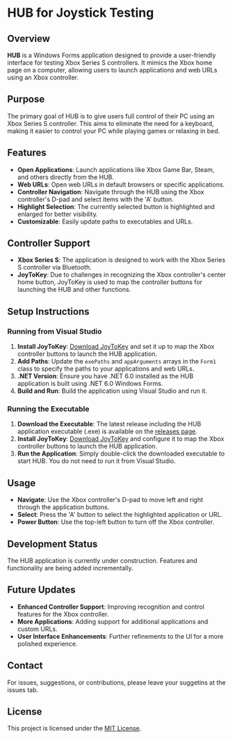 # HUB for Joystick Testing

## Overview

**HUB** is a Windows Forms application designed to provide a user-friendly interface for testing Xbox Series S controllers. It mimics the Xbox home page on a computer, allowing users to launch applications and web URLs using an Xbox controller.

## Purpose

The primary goal of HUB is to give users full control of their PC using an Xbox Series S controller. This aims to eliminate the need for a keyboard, making it easier to control your PC while playing games or relaxing in bed.

## Features

- **Open Applications**: Launch applications like Xbox Game Bar, Steam, and others directly from the HUB.
- **Web URLs**: Open web URLs in default browsers or specific applications.
- **Controller Navigation**: Navigate through the HUB using the Xbox controller's D-pad and select items with the 'A' button.
- **Highlight Selection**: The currently selected button is highlighted and enlarged for better visibility.
- **Customizable**: Easily update paths to executables and URLs.

## Controller Support

- **Xbox Series S**: The application is designed to work with the Xbox Series S controller via Bluetooth.
- **JoyToKey**: Due to challenges in recognizing the Xbox controller's center home button, JoyToKey is used to map the controller buttons for launching the HUB and other functions.

## Setup Instructions

### Running from Visual Studio

1. **Install JoyToKey**: [Download JoyToKey](https://joytokey.net/en/) and set it up to map the Xbox controller buttons to launch the HUB application.
2. **Add Paths**: Update the `exePaths` and `appArguments` arrays in the `Form1` class to specify the paths to your applications and web URLs.
3. **.NET Version**: Ensure you have .NET 6.0 installed as the HUB application is built using .NET 6.0 Windows Forms.
4. **Build and Run**: Build the application using Visual Studio and run it.

### Running the Executable

1. **Download the Executable**: The latest release including the HUB application executable (.exe) is available on the [releases page](URL_TO_RELEASE_PAGE).
2. **Install JoyToKey**: [Download JoyToKey](https://joytokey.net/en/) and configure it to map the Xbox controller buttons to launch the HUB application.
3. **Run the Application**: Simply double-click the downloaded executable to start HUB. You do not need to run it from Visual Studio.

## Usage

- **Navigate**: Use the Xbox controller's D-pad to move left and right through the application buttons.
- **Select**: Press the 'A' button to select the highlighted application or URL.
- **Power Button**: Use the top-left button to turn off the Xbox controller.

## Development Status

The HUB application is currently under construction. Features and functionality are being added incrementally.

## Future Updates

- **Enhanced Controller Support**: Improving recognition and control features for the Xbox controller.
- **More Applications**: Adding support for additional applications and custom URLs.
- **User Interface Enhancements**: Further refinements to the UI for a more polished experience.

## Contact

For issues, suggestions, or contributions, please leave your suggetins at the issues tab.

## License

This project is licensed under the [MIT License](LICENSE).

